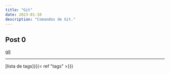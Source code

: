 ```yaml
---
title: "Git"
date: 2023-01-10
description: "Comandos de Git."
---
```


## Post 0

[git](/blog/git-revertir-commit)

---

[lista de tags]({{< ref "tags" >}})